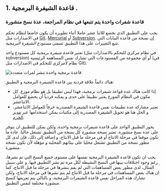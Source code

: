 ## 1. قاعدة الشيفرة البرمجية .
### قاعدة شفرات واحدة يتم تتبعها في نظام المراجعة، عدة نسخ منشورة

يجب على التطبيق الذي يخضع للاثنا عشر عاملا أثناء تطويره أن يكون خاضعا لنظام تحكم في الاصدارات مثل [Git](http://git-scm.com/)، [Mercurial](https://www.mercurial-scm.org/) أو [Subversion](http://subversion.apache.org/).  إن نسخة من قاعدة البيانات التي تتبع التغييرات على هذا التطبيق تسمى *مستودع الشيفرة البرمجية*.

تعتبر *قاعدة شيفرة برمجية* كل مستودع واحد (في نظام مركزي للتحكم بالاصدارات مثل subversion) أو أي مجموعة من المستودعات التي تشارك نفس المساهمة الرئيسية (في نظام لامركزي للتحكم في الاصدارات مثل Git).

![قاعدة برمجية واحدة تنشر لمرات متعددة](/images/codebase-deploys.png)

هناك دائماً علاقة فردية بين قاعدة الشيفرة البرمجية و التطبيق:

* إذا كانت هناك عدة قواعد شيفرات برمجية، فهذا ليس تطبيقا بل هو نظام موزع. كل مكون في النظام الموزع يعتبر تطبيقا على حدى و يمكنه فردياً أن يخضع للعوامل الاثناعشر.
* تعتبر مشاركة عدة تطبيقات نفس قاعدة الشيفرة المصدرية خرقاً للعوامل الاثناعشر، و الحل هنا هو تحويل الشيفرة المصدرية إلى مكتبات يمكن استخدامها عبر [مدير الحزم](./dependencies).

يحوز التطبيق الواحد على قاعدة شيفرات برمجية واحدة، ولكن يمكن للتطبيق ان يتوفر على عدة نسخ منشورة.
تعتبر *نسخة منشورة* كل نسخة من التطبيق تشتغل حاليا. عادة ما تكون موقعا في مرحلة الانتاج أو في مرحلة ما قبل الانتاج، و إضافة إلى ذلك، فإن لدى كل مطور نسخة من التطبيق تشتغل محليا على بيئاتهم المحلية و مؤهلة لأن تكون نسخة منشورة.

يجب ان تكون قاعدة الشيفرة البرمجية نفسها على مستوى جميع النسخ التي تم نشرها، رغم وجود اختلافات بينها في النسخ النشيطة لكل مرة تم نشر التطبيق فيها.
و على سبيل المثال، لدى مطور بعض المساهمات التي لم يقم بنشرها في مرحلة ما قبل الانتاج، كما ان هناك بعض المساهمات في مرحلة ما قبل الانتاج لم يتم نشرها في مرحلة الانتاج، ولكن تشارك هذه المراحل نفس قاعدة الشيفرات البرمجية، و بالتالي يتم تعريفها كنسخ منشورة مختلفة لنفس التطبيق.